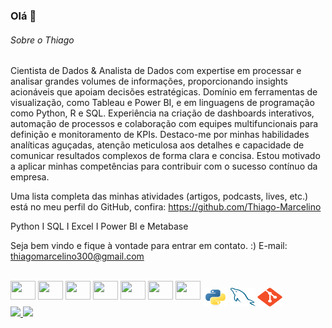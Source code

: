 ### Olá 👋


###### Sobre o Thiago

Cientista de Dados & Analista de Dados com expertise em processar e analisar grandes volumes de informações, proporcionando insights acionáveis que apoiam decisões estratégicas. Domínio em ferramentas de visualização, como Tableau e Power BI, e em linguagens de programação como Python, R e SQL. Experiência na criação de dashboards interativos, automação de processos e colaboração com equipes multifuncionais para definição e monitoramento de KPIs. Destaco-me por minhas habilidades analíticas aguçadas, atenção meticulosa aos detalhes e capacidade de comunicar resultados complexos de forma clara e concisa. Estou motivado a aplicar minhas competências para contribuir com o sucesso contínuo da empresa.


Uma lista completa das minhas atividades (artigos, podcasts, lives, etc.) está no meu perfil do GitHub, confira: https://github.com/Thiago-Marcelino

Python I SQL I Excel I Power BI e Metabase

Seja bem vindo e fique à vontade para entrar em contato. :)
E-mail: thiagomarcelino300@gmail.com

<div style="display: inline_block"><br>
  <img src="https://cdn.jsdelivr.net/gh/devicons/devicon/icons/r/r-original.svg" width="40" height="30"/>
  <img src="https://cdn.jsdelivr.net/gh/devicons/devicon/icons/numpy/numpy-original.svg" width="40" height="30"/>
  <img src="https://cdn.jsdelivr.net/gh/devicons/devicon/icons/trello/trello-original.svg" width="40" height="30"/>
  <img src="https://cdn.jsdelivr.net/gh/devicons/devicon/icons/ploty/ploty-original.svg" width="40" height="30"/>
  <img src="https://cdn.jsdelivr.net/gh/devicons/devicon/icons/pandas/pandas-original.svg" width="40" height="30"/>
  <img src="https://cdn.jsdelivr.net/gh/devicons/devicon/icons/notion/notion-original.svg" width="40" height="30"/>
  <img src="https://cdn.jsdelivr.net/gh/devicons/devicon/icons/canva/canva-original.svg" width="40" height="30"/>
  <img align="center" alt="Rafa-Python" height="30" width="40" src="https://raw.githubusercontent.com/devicons/devicon/master/icons/python/python-original.svg">
  <img align="center" alt="Rafa-Msql" height="30" width="40" src="https://raw.githubusercontent.com/devicons/devicon/master/icons/mysql/mysql-original.svg">
  <img align="center" alt="Rafa-Git" height="30" width="40" src="https://raw.githubusercontent.com/devicons/devicon/master/icons/git/git-original.svg">
</div>


<div>
<a href="https://github.com/Thiago-Marcelino">
<img height="180em" src="https://github-readme-stats.vercel.app/api/top-langs/?username=Thiago-Marcelino&layout=compact&langs_count=7&theme=gotham"/>
<img height="180em" src="https://github-readme-stats.vercel.app/api?username=Thiago-Marcelino&show_icons=true&theme=dracula&include_all_commits=true&count_private=true"/>
</div>







